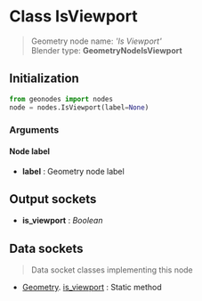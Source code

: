 
# Class IsViewport

> Geometry node name: _'Is Viewport'_<br>Blender type:  **GeometryNodeIsViewport**

## Initialization


```python
from geonodes import nodes
node = nodes.IsViewport(label=None)
```


### Arguments


#### Node label



- **label** : Geometry node label



## Output sockets



- **is_viewport** : _Boolean_



## Data sockets

> Data socket classes implementing this node


- [Geometry](aaa). [is_viewport](bbb) : Static method


